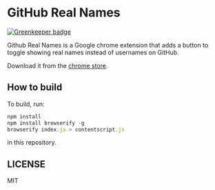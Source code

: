 # GitHub Real Names

[![Greenkeeper badge](https://badges.greenkeeper.io/ForbesLindesay/github-real-names.svg)](https://greenkeeper.io/)

Github Real Names is a Google chrome extension that adds a button to toggle showing real names instead of usernames on GitHub.

Download it from the [chrome store](https://chrome.google.com/webstore/detail/github-real-names/edfnfekndkopmlejjmlplpceflfldoae?hl=en-GB).


## How to build

To build, run:

```js
npm install
npm install browserify -g
browserify index.js > contentscript.js
```

in this repository.

## LICENSE

MIT
